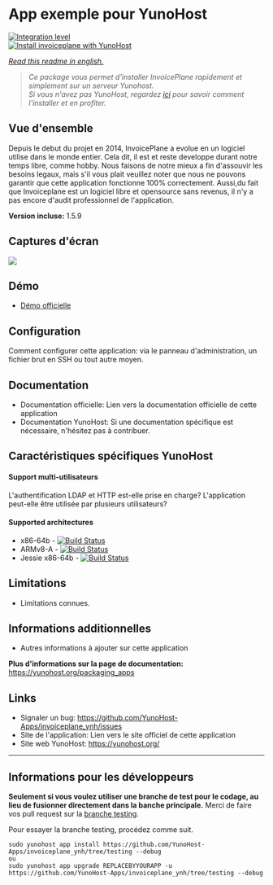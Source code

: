# App exemple pour YunoHost

[![Integration level](https://dash.yunohost.org/integration/invoiceplane_ynh.svg)](https://dash.yunohost.org/appci/app/invoice)  
[![Install invoiceplane with YunoHost](https://install-app.yunohost.org/install-with-yunohost.png)](https://install-app.yunohost.org/?app=invoiceplane_ynh)

*[Read this readme in english.](./README.md)* 

> *Ce package vous permet d'installer InvoicePlane rapidement et simplement sur un serveur Yunohost.  
Si vous n'avez pas YunoHost, regardez [ici](https://yunohost.org/#/install) pour savoir comment l'installer et en profiter.*

## Vue d'ensemble
Depuis le debut du projet en 2014, InvoicePlane a evolue en un logiciel utilise dans le monde entier. Cela dit, il est et reste developpe durant notre temps libre, comme hobby. Nous faisons de notre mieux a fin d'assouvir les besoins legaux, mais s'il vous plait veuillez noter que nous ne pouvons garantir que cette application fonctionne 100% correctement. Aussi,du fait que Invoiceplane est un logiciel libre et opensource sans revenus, il n'y a pas encore d'audit professionnel de l'application.

**Version incluse:** 1.5.9

## Captures d'écran

![](https://invoiceplane.com/assets/img/preview.jpg)

## Démo

* [Démo officielle](https://invoiceplane.com/demo)

## Configuration

Comment configurer cette application: via le panneau d'administration, un fichier brut en SSH ou tout autre moyen.

## Documentation

 * Documentation officielle: Lien vers la documentation officielle de cette application
 * Documentation YunoHost: Si une documentation spécifique est nécessaire, n'hésitez pas à contribuer.

## Caractéristiques spécifiques YunoHost

#### Support multi-utilisateurs

L'authentification LDAP et HTTP est-elle prise en charge?
L'application peut-elle être utilisée par plusieurs utilisateurs?

#### Supported architectures

* x86-64b - [![Build Status](https://ci-apps.yunohost.org/ci/logs/REPLACEBYYOURAPP%20%28Community%29.svg)](https://ci-apps.yunohost.org/ci/apps/invoiceplane_ynh/)
* ARMv8-A - [![Build Status](https://ci-apps-arm.yunohost.org/ci/logs/REPLACEBYYOURAPP%20%28Community%29.svg)](https://ci-apps-arm.yunohost.org/ci/apps/invoiceplane_ynh/)
* Jessie x86-64b - [![Build Status](https://ci-stretch.nohost.me/ci/logs/REPLACEBYYOURAPP%20%28Community%29.svg)](https://ci-stretch.nohost.me/ci/apps/invoiceplane_ynh/)

## Limitations

* Limitations connues.

## Informations additionnelles

* Autres informations à ajouter sur cette application

**Plus d'informations sur la page de documentation:**  
https://yunohost.org/packaging_apps

## Links

 * Signaler un bug: https://github.com/YunoHost-Apps/invoiceplane_ynh/issues
 * Site de l'application: Lien vers le site officiel de cette application
 * Site web YunoHost: https://yunohost.org/

---

Informations pour les développeurs
----------------

**Seulement si vous voulez utiliser une branche de test pour le codage, au lieu de fusionner directement dans la banche principale.**
Merci de faire vos pull request sur la [branche testing](https://github.com/YunoHost-Apps/invoiceplane_ynh/tree/testing).

Pour essayer la branche testing, procédez comme suit.
```
sudo yunohost app install https://github.com/YunoHost-Apps/invoiceplane_ynh/tree/testing --debug
ou
sudo yunohost app upgrade REPLACEBYYOURAPP -u https://github.com/YunoHost-Apps/invoiceplane_ynh/tree/testing --debug
```
